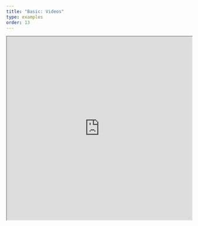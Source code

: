 ```yaml
---
title: "Basic: Videos"
type: examples
order: 13
---
```


<iframe class="example__iframe" width="100%" height="500" src="https://aframevr.github.io/aframe/examples/videos/" allowfullscreen="yes"></iframe>
